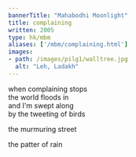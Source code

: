 ```yaml
---
bannerTitle: "Mahabodhi Moonlight" 
title: complaining
written: 2005
type: hk/mbm
aliases: ['/mbm/complaining.html']
images:
- path: /images/pilg1/walltree.jpg
  alt: "Leh, Ladakh"
---
```


when complaining stops  
the world floods in  
and I'm swept along  
by the tweeting of birds  
 
the murmuring street
 
the patter of rain

